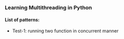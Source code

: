 ### Learning Multithreading in Python

#### List of patterns:
- Test-1: running two function in concurrent manner
